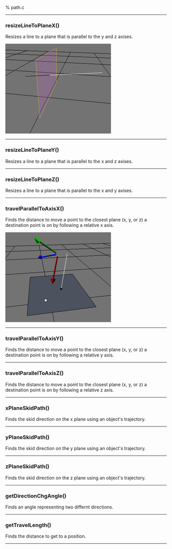 % path.c

---

### resizeLineToPlaneX()

Resizes a line to a plane that is parallel to the y and z axises.

![](0.png)

---

### resizeLineToPlaneY()

Resizes a line to a plane that is parallel to the x and z axises.

---

### resizeLineToPlaneZ()

Resizes a line to a plane that is parallel to the x and y axises.

---

### travelParallelToAxisX()

Finds the distance to move a point to the closest plane (x, y, or z) a destination point is on by following a relative x axis.

![](1.png)

---

### travelParallelToAxisY()

Finds the distance to move a point to the closest plane (x, y, or z) a destination point is on by following a relative y axis.

---

### travelParallelToAxisZ()

Finds the distance to move a point to the closest plane (x, y, or z) a destination point is on by following a relative z axis.

---

### xPlaneSkidPath()

Finds the skid direction on the x plane using an object's trajectory.

---

### yPlaneSkidPath()

Finds the skid direction on the y plane using an object's trajectory.

---

### zPlaneSkidPath()

Finds the skid direction on the z plane using an object's trajectory.

---

### getDirectionChgAngle()

Finds an angle representing two differnt directions.

---

### getTravelLength()

Finds the distance to get to a position.

---

